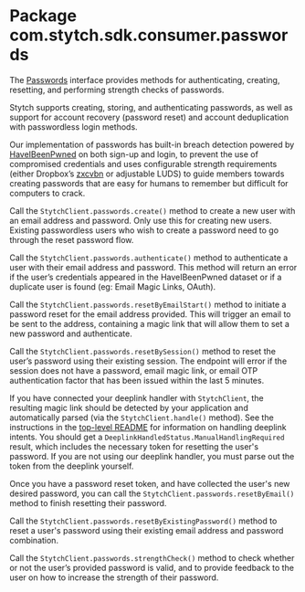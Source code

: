 # Package com.stytch.sdk.consumer.passwords
The [Passwords](Passwords.kt) interface provides methods for authenticating, creating, resetting, and performing strength checks of passwords.

Stytch supports creating, storing, and authenticating passwords, as well as support for account recovery (password reset) and account deduplication with passwordless login methods.

Our implementation of passwords has built-in breach detection powered by [HaveIBeenPwned](https://haveibeenpwned.com) on both sign-up and login, to prevent the use of compromised credentials and uses configurable strength requirements (either Dropbox’s [zxcvbn](https://github.com/dropbox/zxcvbn) or adjustable LUDS) to guide members towards creating passwords that are easy for humans to remember but difficult for computers to crack.

Call the `StytchClient.passwords.create()` method to create a new user with an email address and password. Only use this for creating new users. Existing passwordless users who wish to create a password need to go through the reset password flow.

Call the `StytchClient.passwords.authenticate()` method to authenticate a user with their email address and password. This method will return an error if the user’s credentials appeared in the HaveIBeenPwned dataset or if a duplicate user is found (eg: Email Magic Links, OAuth).

Call the `StytchClient.passwords.resetByEmailStart()` method to initiate a password reset for the email address provided. This will trigger an email to be sent to the address, containing a magic link that will allow them to set a new password and authenticate.

Call the `StytchClient.passwords.resetBySession()` method to reset the user’s password using their existing session. The endpoint will error if the session does not have a password, email magic link, or email OTP authentication factor that has been issued within the last 5 minutes.

If you have connected your deeplink handler with `StytchClient`, the resulting magic link should be detected by your application and automatically parsed (via the `StytchClient.handle()` method). See the instructions in the [top-level README](/README.md) for information on handling deeplink intents. You should get a `DeeplinkHandledStatus.ManualHandlingRequired` result, which includes the necessary token for resetting the user's password. If you are not using our deeplink handler, you must parse out the token from the deeplink yourself.

Once you have a password reset token, and have collected the user's new desired password, you can call the `StytchClient.passwords.resetByEmail()` method to finish resetting their password.

Call the `StytchClient.passwords.resetByExistingPassword()` method to reset a user's password using their existing email address and password combination.

Call the `StytchClient.passwords.strengthCheck()` method to check whether or not the user’s provided password is valid, and to provide feedback to the user on how to increase the strength of their password.